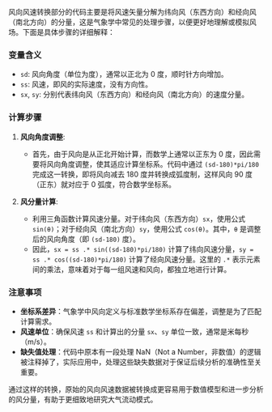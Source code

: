 风向风速转换部分的代码主要是将风速矢量分解为纬向风（东西方向）和经向风（南北方向）的分量，这是气象学中常见的处理步骤，以便更好地理解或模拟风场。下面是具体步骤的详细解释：

### 变量含义
- `sd`: 风向角度（单位为度），通常以正北为 0 度，顺时针方向增加。
- `ss`: 风速，即风的实际速度，没有方向性。
- `sx`, `sy`: 分别代表纬向风（东西方向）和经向风（南北方向）的速度分量。

### 计算步骤
1. **风向角度调整**:
   - 首先，由于风向是从正北开始计算，而数学上通常以正东为 0 度，因此需要将风向角度调整，使其适应计算坐标系。代码中通过 `(sd-180)*pi/180` 完成这一转换，即将风向减去 180 度并转换成弧度制，这样风向 90 度（正东）就对应于 0 弧度，符合数学坐标系。

2. **风分量计算**:
   - 利用三角函数计算风速分量。对于纬向风（东西方向）`sx`，使用公式 `sin(θ)`；对于经向风（南北方向）`sy`，使用公式 `cos(θ)`。其中，`θ` 是调整后的风向角度（即 `(sd-180)` 度）。
   - 因此，`sx = ss .* sin((sd-180)*pi/180)` 计算了纬向风速分量，`sy = ss .* cos((sd-180)*pi/180)` 计算了经向风速分量。这里的 `.*` 表示元素间的乘法，意味着对于每一组风速和风向，都独立地进行计算。

### 注意事项
- **坐标系差异**：气象学中风向定义与标准数学坐标系存在偏差，调整是为了匹配计算需求。
- **风速单位**：确保风速 `ss` 和计算出的分量 `sx`、`sy` 单位一致，通常是米每秒（m/s）。
- **缺失值处理**：代码中原本有一段处理 NaN（Not a Number，非数值）的逻辑被注释掉了，实际应用中，处理这些缺失数据对于保证后续分析的准确性至关重要。

通过这样的转换，原始的风向风速数据被转换成更容易用于数值模型和进一步分析的风分量，有助于更细致地研究大气流动模式。